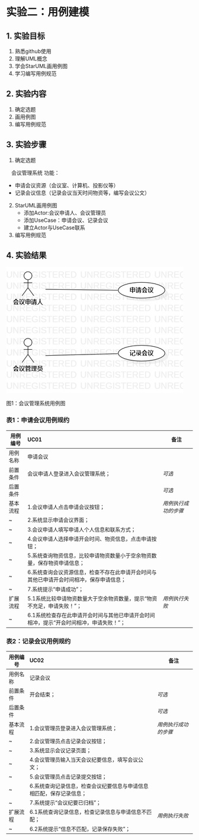 # 实验二：用例建模

## 1. 实验目标

1. 熟悉github使用
2. 理解UML概念
3. 学会StarUML画用例图
4. 学习编写用例规范

## 2. 实验内容

1. 确定选题
2. 画用例图
3. 编写用例规范

## 3. 实验步骤

1. 确定选题


　会议管理系统 功能：
- 申请会议资源（会议室、计算机、投影仪等）
- 记录会议信息（记录会议当天时间物资等，编写会议公文）
2. StarUML画用例图
   - 添加Actor:会议申请人、会议管理员
   - 添加UseCase：申请会议、记录会议
   - 建立Actor与UseCase联系
3. 编写用例规范


## 4. 实验结果

![用例图](./mymodel1.jpg)

图1：会议管理系统用例图


### 表1：申请会议用例规约  

用例编号  | UC01 | 备注  
-|:-|-  
用例名称  | 申请会议  |   
前置条件  |   会议申请人登录进入会议管理系统；   | *可选*   
后置条件  |      | *可选*   
基本流程  | 1.会议申请人点击申请会议按钮；  |*用例执行成功的步骤*    
~| 2.系统显示申请会议界面；  |   
~| 3.会议申请人填写申请人个人信息和联系方式；  |   
~| 4.会议申请人选择申请开会时间、物资信息，点击申请按钮；   |   
~| 5.系统查询物资信息，比较申请物资数量小于空余物资数量，保存物资申请信息；   |  
~| 6.系统查询会议资源信息，检查不存在此申请开会时间与其他已申请开会时间相冲，保存申请信息；   |
~| 7.系统提示“申请成功”；   |
扩展流程  | 5.1系统比较申请物资数量大于空余物资数量，提示“物资不充足，申请失败！”；   |*用例执行失败*    
~| 6.1系统检查存在此申请开会时间与其他已申请开会时间相冲，提示“开会时间相冲，申请失败！”；   |  




### 表2：记录会议用例规约  

用例编号  | UC02 | 备注  
-|:-|-  
用例名称  | 记录会议  |   
前置条件  |   开会结束；   | *可选*   
后置条件  |      | *可选*   
基本流程  | 1.会议管理员登录进入会议管理系统；  |*用例执行成功的步骤*    
~| 2.会议管理员点击记录会议按钮；  |   
~| 3.系统显示会议记录页面；   |   
~| 4.会议管理员输入当天会议纪要信息，填写会议公文；   |   
~| 5.会议管理员点击记录提交按钮；  | 
~| 6.系统查询记录信息，检查会议纪要信息与申请信息相匹配，保存记录信息；   |
~| 7.系统提示“会议纪要已归档”；   |
扩展流程  | 6.1系统查询记录信息，检查记录信息与申请信息不匹配；   |*用例执行失败*    
~| 6.2系统提示“信息不匹配，记录保存失败”；  |  
